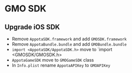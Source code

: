# GMO SDK

## Upgrade iOS SDK
- Remove `AppotaSDK.framework` and add `GMOSDK.framework`
- Remove `AppotaBundle.bundle` and add `GMOBundle.bundle`
- `import <AppotaSDK/AppotaSDK.h>` move to `import <GMOSDK/GMOSDK.h>
- `AppotaGameSDK` move to `GMOGameSDK` class
- In `Info.plist` rename `AppotaAPIKey` to `GMOAPIKey`
